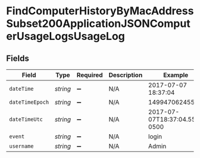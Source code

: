 # FindComputerHistoryByMacAddressSubset200ApplicationJSONComputerUsageLogsUsageLog


## Fields

| Field                        | Type                         | Required                     | Description                  | Example                      |
| ---------------------------- | ---------------------------- | ---------------------------- | ---------------------------- | ---------------------------- |
| `dateTime`                   | *string*                     | :heavy_minus_sign:           | N/A                          | 2017-07-07 18:37:04          |
| `dateTimeEpoch`              | *string*                     | :heavy_minus_sign:           | N/A                          | 1499470624555                |
| `dateTimeUtc`                | *string*                     | :heavy_minus_sign:           | N/A                          | 2017-07-07T18:37:04.555-0500 |
| `event`                      | *string*                     | :heavy_minus_sign:           | N/A                          | login                        |
| `username`                   | *string*                     | :heavy_minus_sign:           | N/A                          | Admin                        |